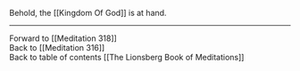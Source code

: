 Behold, the [[Kingdom Of God]] is at hand. 

___

Forward to [[Meditation 318]]  
Back to [[Meditation 316]]  
Back to table of contents [[The Lionsberg Book of Meditations]]  